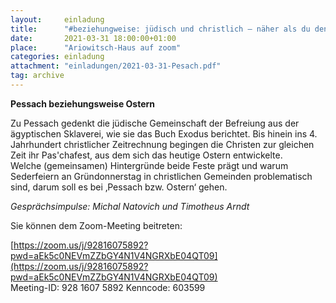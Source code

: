 ```yaml
---
layout:     einladung
title:      "#beziehungweise: jüdisch und christlich – näher als du denkst"
date:       2021-03-31 18:00:00+01:00
place:      "Ariowitsch-Haus auf zoom"
categories: einladung
attachment: "einladungen/2021-03-31-Pesach.pdf"
tag: archive
---
```


**Pessach beziehungsweise Ostern**

Zu Pessach gedenkt die jüdische Gemeinschaft der Befreiung aus der ägyptischen Sklaverei, wie sie das Buch Exodus berichtet. Bis hinein ins 4. Jahrhundert christlicher Zeitrechnung begingen die Christen zur gleichen Zeit ihr Pas'chafest, aus dem sich das heutige Ostern entwickelte.
<br>
Welche (gemeinsamen) Hintergründe beide Feste prägt und warum Sederfeiern an Gründonnerstag in christlichen Gemeinden problematisch sind, darum soll es bei ‚Pessach bzw. Ostern‘ gehen.

*Gesprächsimpulse:
Michal Natovich
und
Timotheus Arndt*

Sie können dem Zoom-Meeting beitreten:

[https://zoom.us/j/92816075892?pwd=aEk5c0NEVmZZbGY4N1V4NGRXbE04QT09](https://zoom.us/j/92816075892?pwd=aEk5c0NEVmZZbGY4N1V4NGRXbE04QT09)
<br>
Meeting-ID: 928 1607 5892
Kenncode: 603599

